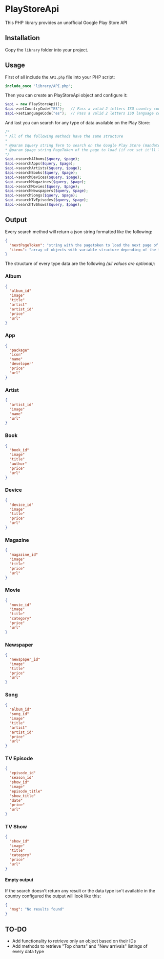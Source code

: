 # PlayStoreApi
This PHP library provides an unofficial Google Play Store API

## Installation
Copy the `library` folder into your project.

## Usage
First of all include the `API.php` file into your PHP script:

```php
include_once 'library/API.php';
```

Then you can create an PlayStoreApi object and configure it:

```php
$api = new PlayStoreApi();
$api->setCountryCode("ES");   // Pass a valid 2 letters ISO country code (ISO 3166 alpha-2) (default: "US")
$api->setLanguageCode("es");  // Pass a valid 2 letters ISO language code (ISO 639-1) (default: "en")
```

And last you can search for any type of data available on the Play Store:

```php
/*
* All of the following methods have the same structure
*
* @param $query string Term to search on the Google Play Store (mandatory)
* @param $page string PageToken of the page to load (if not set it'll load the first) (optional)
*/
$api->searchAlbums($query, $page);
$api->searchApps($query, $page);
$api->searchArtists($query, $page);
$api->searchBooks($query, $page);
$api->searchDevices($query, $page);
$api->searchMagazines($query, $page);
$api->searchMovies($query, $page);
$api->searchNewspapers($query, $page);
$api->searchSongs($query, $page);
$api->searchTvEpisodes($query, $page);
$api->searchTvShows($query, $page);
```

## Output
Every search method will return a json string formatted like the following:

```json
{
  "nextPageToken": "string with the pagetoken to load the next page of results",
  "items": "array of objects with variable structure depending of the type of the data searched"
}
```

The structure of every type data are the following _(all values are optional)_:

### Album

```json
{
  "album_id"
  "image"
  "title"
  "artist"
  "artist_id"
  "price"
  "url"
}
```

### App

```json
{
  "package"
  "icon"
  "name"
  "developer"
  "price"
  "url"
}
```

### Artist

```json
{
  "artist_id"
  "image"
  "name"
  "url"
}
```

### Book

```json
{
  "book_id"
  "image"
  "title"
  "author"
  "price"
  "url"
}
```

### Device

```json
{
  "device_id"
  "image"
  "title"
  "price"
  "url"
}
```

### Magazine

```json
{
  "magazine_id"
  "image"
  "title"
  "price"
  "url"
}
```

### Movie

```json
{
  "movie_id"
  "image"
  "title"
  "category"
  "price"
  "url"
}
```

### Newspaper

```json
{
  "newspaper_id"
  "image"
  "title"
  "price"
  "url"
}
```

### Song

```json
{
  "album_id"
  "song_id"
  "image"
  "title"
  "artist"
  "artist_id"
  "price"
  "url"
}
```

### TV Episode

```json
{
  "episode_id"
  "season_id"
  "show_id"
  "image"
  "episode_title"
  "show_title"
  "date"
  "price"
  "url"
}
```

### TV Show

```json
{
  "show_id"
  "image"
  "title"
  "category"
  "price"
  "url"
}
```

#### Empty output
If the search doesn't return any result or the data type isn't available in the country configured the output will look like this:

```json
{
  "msg": "No results found"
}
```

## TO-DO
- Add functionality to retrieve only an object based on their IDs
- Add methods to retrieve "Top charts" and "New arrivals" listings of every data type
